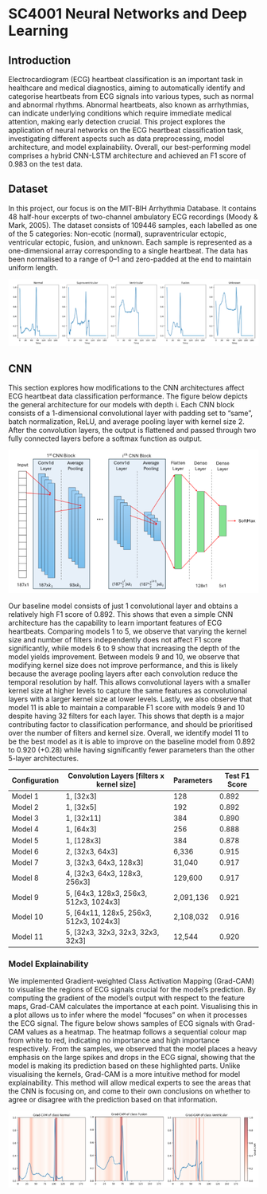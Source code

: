 # SC4001 Neural Networks and Deep Learning

## Introduction
Electrocardiogram (ECG) heartbeat classification is an important task in healthcare and medical diagnostics, aiming to automatically identify and categorise heartbeats from ECG signals into various types, such as normal and abnormal rhythms. Abnormal heartbeats, also known as arrhythmias, can indicate underlying conditions which require immediate medical attention, making early detection crucial. This project explores the application of neural networks on the ECG heartbeat classification task, investigating different aspects such as data preprocessing, model architecture, and model explainability. Overall, our best-performing model comprises a hybrid CNN-LSTM architecture and achieved an F1 score of 0.983 on the test data.

## Dataset
In this project, our focus is on the MIT-BIH Arrhythmia Database. It contains 48 half-hour excerpts of two-channel ambulatory ECG recordings (Moody & Mark, 2005). The dataset consists of 109446 samples, each labelled as one of the 5 categories: Non-ecotic (normal), supraventricular ectopic, ventricular ectopic, fusion, and unknown. Each sample is represented as a one-dimensional array corresponding to a single heartbeat. The data has been normalised to a range of 0–1 and zero-padded at the end to maintain uniform length.

![Example plot of ECG signal from each class](/figures/fig1.PNG)

## CNN
This section explores how modifications to the CNN architectures affect ECG heartbeat data classification performance. The figure below depicts the general architecture for our models with depth i. Each CNN block consists of a 1-dimensional convolutional layer with padding set to “same”, batch normalization, ReLU, and average pooling layer with kernel size 2. After the convolution layers, the output is flattened and passed through two fully connected layers before a softmax function as output.

![General CNN architecture for ablation study](/figures/fig2.PNG)

Our baseline model consists of just 1 convolutional layer and obtains a relatively high F1 score of 0.892. This shows that even a simple CNN architecture has the capability to learn important features of ECG heartbeats. Comparing models 1 to 5, we observe that varying the kernel size and number of filters independently does not affect F1 score significantly, while models 6 to 9 show that increasing the depth of the model yields improvement. Between models 9 and 10, we observe that modifying kernel size does not improve performance, and this is likely because the average pooling layers after each convolution reduce the temporal resolution by half. This allows convolutional layers with a smaller kernel size at higher levels to capture the same features as convolutional layers with a larger kernel size at lower levels. Lastly, we also observe that model 11 is able to maintain a comparable F1 score with models 9 and 10 despite having 32 filters for each layer. This shows that depth is a major contributing factor to classification performance, and should be prioritised over the number of filters and kernel size. Overall, we identify model 11 to be the best model as it is able to improve on the baseline model from 0.892 to 0.920 (+0.28) while having significantly fewer parameters than the other 5-layer architectures.


| Configuration | Convolution Layers [filters x kernel size] | Parameters | Test F1 Score |
|---------------|--------------------------------------------|------------|----------------|
| Model 1       | 1, [32x3]                                 | 128        | 0.892          |
| Model 2       | 1, [32x5]                                 | 192        | 0.892          |
| Model 3       | 1, [32x11]                                | 384        | 0.890          |
| Model 4       | 1, [64x3]                                 | 256        | 0.888          |
| Model 5       | 1, [128x3]                                | 384        | 0.878          |
| Model 6       | 2, [32x3, 64x3]                           | 6,336      | 0.915          |
| Model 7       | 3, [32x3, 64x3, 128x3]                    | 31,040     | 0.917          |
| Model 8       | 4, [32x3, 64x3, 128x3, 256x3]             | 129,600    | 0.917          |
| Model 9       | 5, [64x3, 128x3, 256x3, 512x3, 1024x3]    | 2,091,136  | 0.921          |
| Model 10      | 5, [64x11, 128x5, 256x3, 512x3, 1024x3]   | 2,108,032  | 0.916          |
| Model 11      | 5, [32x3, 32x3, 32x3, 32x3, 32x3]         | 12,544     | 0.920          |


### Model Explainability
We implemented Gradient-weighted Class Activation Mapping (Grad-CAM) to visualise the regions of ECG signals crucial for the model’s prediction. By computing the gradient of the model’s output with respect to the feature maps, Grad-CAM calculates the importance at each point. Visualising this in a plot allows us to infer where the model “focuses” on when it processes the ECG signal. The figure below shows samples of ECG signals with Grad-CAM values as a heatmap. The heatmap follows a sequential colour map from white to red, indicating no importance and high importance respectively. From the samples, we observed that the model places a heavy emphasis on the large spikes and drops in the ECG signal, showing that the model is making its prediction based on these highlighted parts. Unlike visualising the kernels, Grad-CAM is a more intuitive method for model explainability. This method will allow medical experts to see the areas that the CNN is focusing on, and come to their own conclusions on whether to agree or disagree with the prediction based on that information.

![Grad-CAM for CNN](/figures/fig3.PNG)
